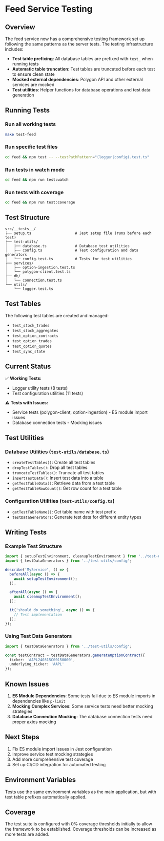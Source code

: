 # Feed Service Testing

## Overview

The feed service now has a comprehensive testing framework set up following the same patterns as the server tests. The testing infrastructure includes:

- **Test table prefixing**: All database tables are prefixed with `test_` when running tests
- **Automatic table truncation**: Test tables are truncated before each test to ensure clean state
- **Mocked external dependencies**: Polygon API and other external services are mocked
- **Test utilities**: Helper functions for database operations and test data generation

## Running Tests

### Run all working tests
```bash
make test-feed
```

### Run specific test files
```bash
cd feed && npm test -- --testPathPattern="(logger|config).test.ts"
```

### Run tests in watch mode
```bash
cd feed && npm run test:watch
```

### Run tests with coverage
```bash
cd feed && npm run test:coverage
```

## Test Structure

```
src/__tests__/
├── setup.ts                    # Jest setup file (runs before each test)
├── test-utils/
│   ├── database.ts             # Database test utilities
│   ├── config.ts               # Test configuration and data generators
│   └── config.test.ts          # Tests for test utilities
├── services/
│   ├── option-ingestion.test.ts
│   └── polygon-client.test.ts
├── db/
│   └── connection.test.ts
└── utils/
    └── logger.test.ts
```

## Test Tables

The following test tables are created and managed:

- `test_stock_trades`
- `test_stock_aggregates`
- `test_option_contracts`
- `test_option_trades`
- `test_option_quotes`
- `test_sync_state`

## Current Status

✅ **Working Tests:**
- Logger utility tests (8 tests)
- Test configuration utilities (11 tests)

⚠️ **Tests with Issues:**
- Service tests (polygon-client, option-ingestion) - ES module import issues
- Database connection tests - Mocking issues

## Test Utilities

### Database Utilities (`test-utils/database.ts`)

- `createTestTables()`: Create all test tables
- `dropTestTables()`: Drop all test tables
- `truncateTestTables()`: Truncate all test tables
- `insertTestData()`: Insert test data into a table
- `getTestTableData()`: Retrieve data from a test table
- `getTestTableRowCount()`: Get row count for a test table

### Configuration Utilities (`test-utils/config.ts`)

- `getTestTableName()`: Get table name with test prefix
- `testDataGenerators`: Generate test data for different entity types

## Writing Tests

### Example Test Structure

```typescript
import { setupTestEnvironment, cleanupTestEnvironment } from '../test-utils/database';
import { testDataGenerators } from '../test-utils/config';

describe('MyService', () => {
  beforeAll(async () => {
    await setupTestEnvironment();
  });

  afterAll(async () => {
    await cleanupTestEnvironment();
  });

  it('should do something', async () => {
    // Test implementation
  });
});
```

### Using Test Data Generators

```typescript
import { testDataGenerators } from '../test-utils/config';

const testContract = testDataGenerators.generateOptionContract({
  ticker: 'AAPL240315C00150000',
  underlying_ticker: 'AAPL'
});
```

## Known Issues

1. **ES Module Dependencies**: Some tests fail due to ES module imports in dependencies like `p-limit`
2. **Mocking Complex Services**: Some service tests need better mocking strategies
3. **Database Connection Mocking**: The database connection tests need proper axios mocking

## Next Steps

1. Fix ES module import issues in Jest configuration
2. Improve service test mocking strategies
3. Add more comprehensive test coverage
4. Set up CI/CD integration for automated testing

## Environment Variables

Tests use the same environment variables as the main application, but with test table prefixes automatically applied.

## Coverage

The test suite is configured with 0% coverage thresholds initially to allow the framework to be established. Coverage thresholds can be increased as more tests are added.

